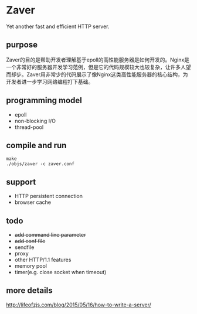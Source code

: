 Zaver
=====

Yet another fast and efficient HTTP server.

## purpose

Zaver的目的是帮助开发者理解基于epoll的高性能服务器是如何开发的。Nginx是一个非常好的服务器开发学习范例，但是它的代码规模较大也较复杂，让许多人望而却步。Zaver用非常少的代码展示了像Nginx这类高性能服务器的核心结构，为开发者进一步学习网络编程打下基础。

## programming model

* epoll
* non-blocking I/O
* thread-pool

## compile and run

```
make
./objs/zaver -c zaver.conf
```

## support

* HTTP persistent connection
* browser cache

## todo

* ~~add command line parameter~~
* ~~add conf file~~
* sendfile
* proxy
* other HTTP/1.1 features
* memory pool
* timer(e.g. close socket when timeout)

## more details

http://lifeofzjs.com/blog/2015/05/16/how-to-write-a-server/

